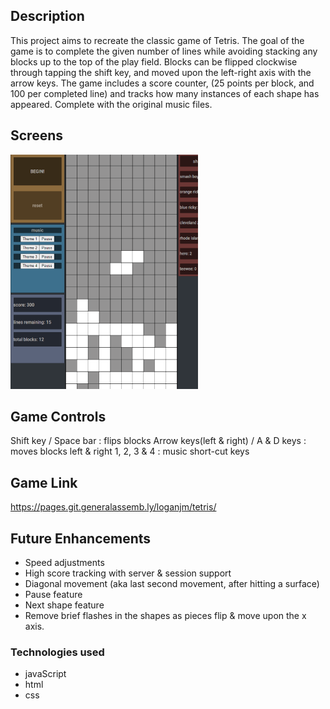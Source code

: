 
## Description
This project aims to recreate the classic game of Tetris. The goal of the game is to complete the given number of lines while avoiding stacking any blocks up to the top of the play field. Blocks can be flipped clockwise through tapping the shift key, and moved upon the left-right axis with the arrow keys. The game includes a score counter, (25 points per block, and 100 per completed line) and tracks how many instances of each shape has appeared. Complete with the original music files. 

## Screens
![meow](images/ss2.png "Tetris")


## Game Controls
Shift key / Space bar : flips blocks
Arrow keys(left & right) / A & D keys : moves blocks left & right
1, 2, 3 & 4 : music short-cut keys

## Game Link
https://pages.git.generalassemb.ly/loganjm/tetris/

## Future Enhancements
* Speed adjustments
* High score tracking with server & session support
* Diagonal movement (aka last second movement, after hitting a surface)
* Pause feature
* Next shape feature
* Remove brief flashes in the shapes as pieces flip & move upon the x axis.  

### Technologies used
* javaScript
* html 
* css
